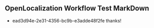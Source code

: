 ## OpenLocalization Workflow Test MarkDown
* ead3d94e-2e31-4356-bc9b-e3adde48f2fe thanks!

<!--HONumber=Aug16_HO5-->


